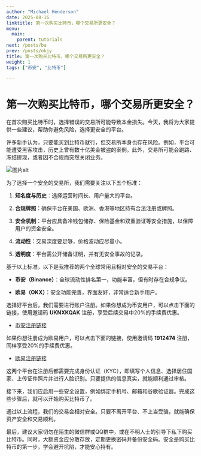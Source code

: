 ```yaml
---
author: "Michael Henderson"
date: 2025-08-16
linktitle: 第一次购买比特币，哪个交易所更安全？
menu:
  main:
    parent: tutorials
next: /posts/ba
prev: /posts/okjy
title: 第一次购买比特币，哪个交易所更安全？
weight: 1
tags: ["币安", "比特币"]

---
```

# 第一次购买比特币，哪个交易所更安全？

在首次购买比特币时，选择错误的交易所可能导致本金损失。今天，我将为大家提供一些建议，帮助你避免风险，选择更安全的平台。

许多新手认为，只要能买到比特币就行，但交易所本身也存在风险。例如，平台可能遭受黑客攻击，历史上曾有数十亿美金被盗的案例。此外，交易所可能会跑路、冻结提现，或者因不合规而突然关闭业务。

![图片alt](https://i.mji.rip/2025/08/16/00a121200427a113ad88c66ca5183f2b.jpeg "图片title")

为了选择一个安全的交易所，我们需要关注以下五个标准：

1. **知名度与历史**：选择运营时间长、用户量大的平台。
   
2. **合规牌照**：确保平台在美国、欧洲、香港等地区持有合法注册或牌照。

3. **安全机制**：平台应具备冷钱包储存、保险基金和双重验证等安全措施，以保障用户的资金安全。

4. **流动性**：交易深度要足够，价格波动应尽量小。

5. **透明度**：平台需公开储备证明，并有无安全事故的记录。

基于以上标准，以下是我推荐的两个全球常用且相对安全的交易平台：

- **币安（Binance）**：全球流动性排名第一，功能丰富，但有时存在合规争议。
  
- **欧易（OKX）**：安全功能完善，界面友好，非常适合新手用户。

选择好平台后，我们需要进行账户注册。如果你想成为币安用户，可以点击下面的链接，使用邀请码 **UKNXKQAK** 注册，享受后续交易中20%的手续费优惠。

- [币安注册链接](https://www.binance.com/join?ref=UKNXKQAK)

如果你想注册成为欧易用户，可以点击下面的链接，使用邀请码 **1912474** 注册，同样享受20%的手续费优惠。

- [欧易注册链接](https://okx.com/join/1912474)

这两个平台在注册后都需要完成身份认证（KYC），即填写个人信息、选择居住国家、上传证件照片并进行人脸识别。只要提供的信息真实，就能顺利通过审核。

接下来，我们应启用一些安全设置，例如绑定手机号、邮箱和谷歌验证器。完成这些步骤后，就可以开始购买比特币了。

通过以上流程，我们的交易会相对安全。只要不离开平台、不上当受骗，就能确保资产安全和交易顺利。

最后，建议大家切勿在陌生的微信群或QQ群中，或在不明人士的引导下私下购买比特币。同时，大额资金应分散存放，定期更换密码并备份安全码。安全是购买比特币的第一步，学会避开坑陷，才能安心持有。
